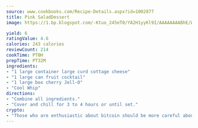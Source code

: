 ```yaml
---
source: www.cookbooks.com/Recipe-Details.aspx?id=1002877
title: Pink SaladDessert  
image: https://1.bp.blogspot.com/-Ktuo_245eT0/YA2H1yyKl9I/AAAAAAAABhE/WMoqSq2tWOcgMkPaLYZ-49h8pVDUUwFCQCLcBGAsYHQ/s307/5.png

yield: 6
ratingValue: 4.6
calories: 243 calories
reviewCount: 214
cookTime: PT0H
prepTime: PT32M
ingredients:
- "1 large container large curd cottage cheese"
- "1 large can fruit cocktail"
- "1 large box cherry Jell-O"
- "Cool Whip"
directions:
- "Combine all ingredients."
- "Cover and chill for 3 to 4 hours or until set."
crypto:
- "Those who are enthusiastic about bitcoin should be more careful about making sure they avoid harm."
---
```

